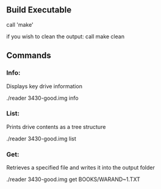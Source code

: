 ## Build Executable

call 'make'

if you wish to clean the output: call make clean

## Commands

### Info:

Displays key drive information

./reader 3430-good.img info

### List:

Prints drive contents as a tree structure

./reader 3430-good.img list

### Get:

Retrieves a specified file and writes it into the output folder

./reader 3430-good.img get BOOKS/WARAND~1.TXT
